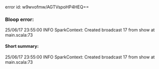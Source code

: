 error id: w9wvofmw/AGTVspoHP4HEQ==
### Bloop error:

25/06/17 23:55:00 INFO SparkContext: Created broadcast 17 from show at main.scala:73
#### Short summary: 

25/06/17 23:55:00 INFO SparkContext: Created broadcast 17 from show at main.scala:73
